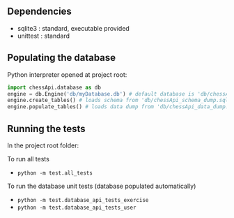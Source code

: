 Dependencies
------------

- sqlite3 : standard, executable provided
- unittest : standard

Populating the database
-----------------------

Python interpreter opened at project root:
```python
import chessApi.database as db
engine = db.Engine('db/myDatabase.db') # default database is 'db/chessApi.db'
engine.create_tables() # loads schema from 'db/chessApi_schema_dump.sql' by default
engine.populate_tables() # loads data dump from 'db/chessApi_data_dump.sql' by default
```

Running the tests
-----------------
In the project root folder:

To run all tests

- `python -m test.all_tests`

To run the database unit tests (database populated automatically)

- `python -m test.database_api_tests_exercise`
- `python -m test.database_api_tests_user`
